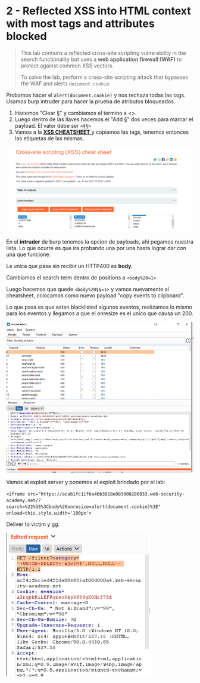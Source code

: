 # 2 - Reflected XSS into HTML context with most tags and attributes blocked

> This lab contains a reflected cross-site scripting vulnerability in the search functionality but uses a **web application firewall \(WAF\)** to protect against common XSS vectors.
>
>  To solve the lab, perform a cross-site scripting attack that bypasses the WAF and alerts `document.cookie`.

Probamos hacer el  `alert(document.cookie)` y nos rechaza todas las tags. Usamos burp intruder para hacer la prueba de atributos bloqueados.

1. Hacemos "Clear §" y cambiamos el termino a &lt;&gt;.
2. Luego dentro de las llaves hacemos el  "Add §" dos veces para marcar el payload. El valor debe ser `<§§>`
3.  Vamos a la [**XSS CHEATSHEET** ](https://portswigger.net/web-security/cross-site-scripting/cheat-sheet)y copiamos las tags, tenemos entonces las etiquetas de las mismas.

![](../../../.gitbook/assets/imagen%20%28619%29.png)

En el **intruder** de burp tenemos la opcion de payloads, ahi pegamos nuestra lista. Lo que ocurre es que ira probando una por una hasta lograr dar con una que funcione.

La unica que pasa sin recibir un HTTP400 es **body**.

Cambiamos el search term dentro de positions a `<body%20=1>` 

Luego hacemos que quede `<body%20§§=1>` y vamos nuevamente al cheatsheet, colocamos como nuevo payload "copy events to clipboard".

Lo que pasa es que estan blacklisted algunos eventos, realizamos lo mismo para los eventos y llegamos a que el onresize es el unico que causa un 200.

![](../../../.gitbook/assets/imagen%20%28624%29.png)

Vamos al exploit server y ponemos el exploit brindado por el lab: 

`<iframe src="https://acab1fc11f6a4bb3818e083000280033.web-security-academy.net/?search=%22%3E%3Cbody%20onresize=alert(document.cookie)%3E" onload=this.style.width='100px'>`

Deliver to victim y gg.

![](../../../.gitbook/assets/imagen%20%28618%29.png)

